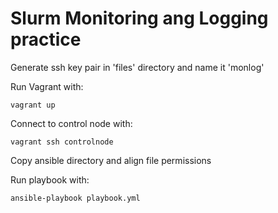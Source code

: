 # Slurm Monitoring ang Logging practice
Generate ssh key pair in 'files' directory and name it 'monlog'

Run Vagrant with:

```
vagrant up
```

Connect to control node with:

```
vagrant ssh controlnode
```

Copy ansible directory and align file permissions

Run playbook with:

```
ansible-playbook playbook.yml
```